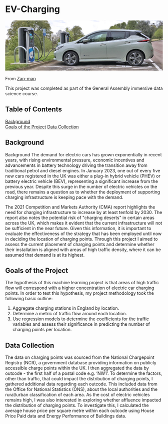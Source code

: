 # EV-Charging
![alt text](./images/public-ev-charging-networks-c63e58c0.jpeg "Electric car charging station")

From [Zap-map](https://www.zap-map.com/)

This project was completed as part of the General Assembly immersive data science course.

## Table of Contents
[Background](#Background)  
[Goals of the Project](#Goals-of-the-Project) 
[Data Collection](#Data-Collection)

## Background
Background
The demand for electric cars has grown exponentially in recent years, with rising environmental pressure, economic incentives and advancements in battery technology driving the transition away from traditional petrol and diesel engines. In January 2023, one out of every five new cars registered in the UK was either a plug-in hybrid vehicle (PHEV) or battery electric vehicle (BEV), representing a significant increase from the previous year. Despite this surge in the number of electric vehicles on the road, there remains a question as to whether the deployment of supporting charging infrastructure is keeping pace with the demand.

The 2021 Competition and Markets Authority (CMA) report highlights the need for charging infrastructure to increase by at least tenfold by 2030. The report also notes the potential risk of "charging deserts" in certain areas across the UK, which makes it evident that the current infrastructure will not be sufficient in the near future. Given this information, it is important to evaluate the effectiveness of the strategy that has been employed until now in deciding the location of charging points. Through this project I aimed to assess the current placement of charging points and determine whether their installation is aligned with areas of high traffic density, where it can be assumed that demand is at its highest.

## Goals of the Project
The hypothesis of this machine learning project is that areas of high traffic flow will correspond with a higher concentration of electric car charging points. In order to test this hypothesis, my project methodology took the following basic outline:
1. Aggregate charging stations in England by location.
2. Determine a metric of traffic flow around each location.
3. Use regression models to determine the coefficients for the traffic variables and assess their significance in predicting the number of charging points per location.

## Data Collection
The data on charging points was sourced from the National Chargepoint Registry (NCR), a government database providing information on publicly accessible charge points within the UK. I then aggregated the data by outcode - the first half of a postal code e.g. ‘NW1’. To determine the factors, other than traffic, that could impact the distribution of charging points, I gathered additional data regarding each outcode. This included data from the Office for National Statistics (ONS), about the local authorities and the rural/urban classification of each area. As the cost of electric vehicles remains high, I was also interested in exploring whether affluence impacted the distribution of charging points. To investigate this, I calculated the average house price per square metre within each outcode using House Price Paid data and Energy Performance of Buildings data.


